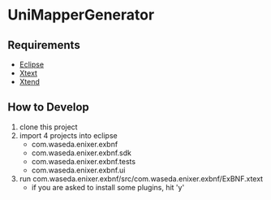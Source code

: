 UniMapperGenerator
===

Requirements
---

* [Eclipse](https://eclipse.org/)
* [Xtext](http://www.eclipse.org/Xtext/)
* [Xtend](http://www.eclipse.org/xtend/)

How to Develop
---

1. clone this project
2. import 4 projects into eclipse
    * com.waseda.enixer.exbnf
    * com.waseda.enixer.exbnf.sdk
    * com.waseda.enixer.exbnf.tests
    * com.waseda.enixer.exbnf.ui
3. run com.waseda.enixer.exbnf/src/com.waseda.enixer.exbnf/ExBNF.xtext
    * if you are asked to install some plugins, hit 'y'
